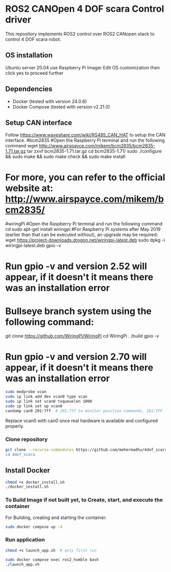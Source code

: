 # ROS2 CANOpen 4 DOF scara Control driver

This repository implements ROS2 control over ROS2 CANopen stack to control
4 DOF scara robot.
## OS installation
Ubuntu server 20.04
use Raspberry Pi Imager
Edit OS customization then click yes to proceed further


## Dependencies

- Docker (tested with version 24.0.6)
- Docker Compose (tested with version v2.21.0)

## Setup CAN interface 

Follow https://www.waveshare.com/wiki/RS485_CAN_HAT to setup the CAN interface.
#bcm2835
#Open the Raspberry Pi terminal and run the following command
wget http://www.airspayce.com/mikem/bcm2835/bcm2835-1.71.tar.gz
tar zxvf bcm2835-1.71.tar.gz 
cd bcm2835-1.71/
sudo ./configure && sudo make && sudo make check && sudo make install
# For more, you can refer to the official website at: http://www.airspayce.com/mikem/bcm2835/

#wiringPi
#Open the Raspberry Pi terminal and run the following command
cd
sudo apt-get install wiringpi
#For Raspberry Pi systems after May 2019 (earlier than that can be executed without), an upgrade may be required:
wget https://project-downloads.drogon.net/wiringpi-latest.deb
sudo dpkg -i wiringpi-latest.deb
gpio -v
# Run gpio -v and version 2.52 will appear, if it doesn't it means there was an installation error

# Bullseye branch system using the following command:
git clone https://github.com/WiringPi/WiringPi
cd WiringPi
. /build
gpio -v
# Run gpio -v and version 2.70 will appear, if it doesn't it means there was an installation error

```bash
sudo modprobe vcan
sudo ip link add dev vcan0 type vcan
sudo ip link set vcan0 txqueuelen 1000
sudo ip link set up vcan0
candump can0 201:7ff  # 201:7ff to monitor position commands, 181:7FF for feedback
```
Replace vcan0 with can0 once real hardware is available and configured properly.

### Clone repository
```bash
git clone --recurse-submodules https://github.com/mehermadhu/4dof_scara.git'
cd 4dof_scara

```

## Install Docker
```bash
chmod +x docker_install.sh
./docker_install.sh
```
### To Build Image if not built yet, to Create, start, and execute the container

For Building, creating and starting the container:

```bash
sudo docker compose up -d
```

### Run application

```bash
chmod +x launch_app.sh  # only first run

sudo docker compose exec ros2_humble bash
./launch_app.sh

```

